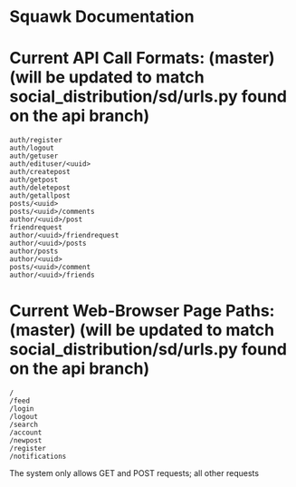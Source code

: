 Squawk Documentation
========================

Current API Call Formats: (master)
(will be updated to match social_distribution/sd/urls.py found on the api branch)
========================
    
    auth/register
    auth/logout
    auth/getuser
    auth/edituser/<uuid>
    auth/createpost
    auth/getpost
    auth/deletepost
    auth/getallpost
    posts/<uuid>
    posts/<uuid>/comments
    author/<uuid>/post
    friendrequest
    author/<uuid>/friendrequest
    author/<uuid>/posts
    author/posts
    author/<uuid>
    posts/<uuid>/comment
    author/<uuid>/friends

Current Web-Browser Page Paths: (master)
(will be updated to match social_distribution/sd/urls.py found on the api branch)
========================
    
    /
    /feed
    /login
    /logout
    /search
    /account
    /newpost
    /register
    /notifications


The system only allows GET and POST requests; all other requests 